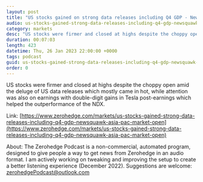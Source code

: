 ```yaml
---
layout: post
title: "US stocks gained on strong data releases including Q4 GDP - Newsquawk Asia-Pac Market Open"
audio: us-stocks-gained-strong-data-releases-including-q4-gdp-newsquawk-asia-pac-market-open-0
category: markets
desc: "US stocks were firmer and closed at highs despite the choppy open amid the deluge of US data releases which mostly came in hot, while attention was also on earnings with double-digit gains in Tesla post-earnings which helped the outperformance of the NDX."
duration: 00:07:03
length: 423
datetime: Thu, 26 Jan 2023 22:00:00 +0000
tags: podcast
guid: us-stocks-gained-strong-data-releases-including-q4-gdp-newsquawk-asia-pac-market-open-0
order: 0
---
```

US stocks were firmer and closed at highs despite the choppy open amid the deluge of US data releases which mostly came in hot, while attention was also on earnings with double-digit gains in Tesla post-earnings which helped the outperformance of the NDX.

Link: [https://www.zerohedge.com/markets/us-stocks-gained-strong-data-releases-including-q4-gdp-newsquawk-asia-pac-market-open](https://www.zerohedge.com/markets/us-stocks-gained-strong-data-releases-including-q4-gdp-newsquawk-asia-pac-market-open)

About: The Zerohedge Podcast is a non-commercial, automated program, designed to give people a way to get news from Zerohedge in an audio format.  I am actively working on tweaking and improving the setup to create a better listening experience (December 2022).  Suggestions are welcome: [zerohedgePodcast@outlook.com](mailto:zerohedgePodcast@outlook.com)